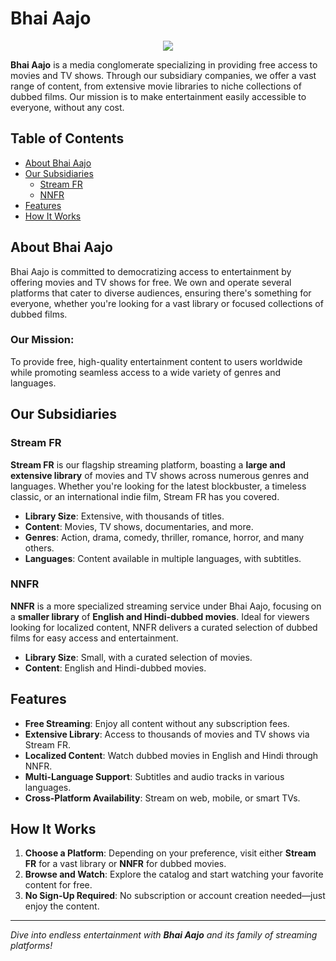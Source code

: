 # Bhai Aajo

<p align="center"> <img src="https://profile-counter.glitch.me/bhaiaajo/count.svg"></p>

**Bhai Aajo** is a media conglomerate specializing in providing free access to movies and TV shows. Through our subsidiary companies, we offer a vast range of content, from extensive movie libraries to niche collections of dubbed films. Our mission is to make entertainment easily accessible to everyone, without any cost.

## Table of Contents
- [About Bhai Aajo](#about-bhai-aajo)
- [Our Subsidiaries](#our-subsidiaries)
  - [Stream FR](#stream-fr)
  - [NNFR](#nnfr)
- [Features](#features)
- [How It Works](#how-it-works)

## About Bhai Aajo

Bhai Aajo is committed to democratizing access to entertainment by offering movies and TV shows for free. We own and operate several platforms that cater to diverse audiences, ensuring there's something for everyone, whether you're looking for a vast library or focused collections of dubbed films. 

### Our Mission:
To provide free, high-quality entertainment content to users worldwide while promoting seamless access to a wide variety of genres and languages.

## Our Subsidiaries

### Stream FR
**Stream FR** is our flagship streaming platform, boasting a **large and extensive library** of movies and TV shows across numerous genres and languages. Whether you're looking for the latest blockbuster, a timeless classic, or an international indie film, Stream FR has you covered.

- **Library Size**: Extensive, with thousands of titles.
- **Content**: Movies, TV shows, documentaries, and more.
- **Genres**: Action, drama, comedy, thriller, romance, horror, and many others.
- **Languages**: Content available in multiple languages, with subtitles.

### NNFR
**NNFR** is a more specialized streaming service under Bhai Aajo, focusing on a **smaller library** of **English and Hindi-dubbed movies**. Ideal for viewers looking for localized content, NNFR delivers a curated selection of dubbed films for easy access and entertainment.

- **Library Size**: Small, with a curated selection of movies.
- **Content**: English and Hindi-dubbed movies.
  
## Features
- **Free Streaming**: Enjoy all content without any subscription fees.
- **Extensive Library**: Access to thousands of movies and TV shows via Stream FR.
- **Localized Content**: Watch dubbed movies in English and Hindi through NNFR.
- **Multi-Language Support**: Subtitles and audio tracks in various languages.
- **Cross-Platform Availability**: Stream on web, mobile, or smart TVs.
  
## How It Works
1. **Choose a Platform**: Depending on your preference, visit either **Stream FR** for a vast library or **NNFR** for dubbed movies.
2. **Browse and Watch**: Explore the catalog and start watching your favorite content for free.
3. **No Sign-Up Required**: No subscription or account creation needed—just enjoy the content.
---
*Dive into endless entertainment with **Bhai Aajo** and its family of streaming platforms!*






